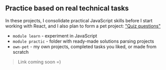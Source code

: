 ## Practice based on real technical tasks 

In these projects, I consolidate practical JavaScript skills before I start working with React, and I also plan to form a pet project: ["Quiz questions"](#) 

* `module learn` - experiment in JavaScript
* `module practic` - folder with ready-made solutions parsing projects  
* `own-pet` - my own projects, completed tasks you liked, or made from scratch

>Link coming soon =)